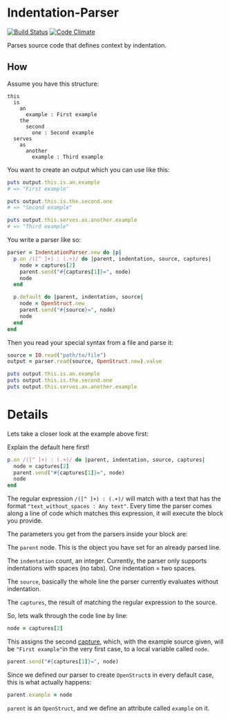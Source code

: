 
# Indentation-Parser 

[![Build Status](https://secure.travis-ci.org/ssmm/indentation-parser.png)](http://travis-ci.org/ssmm/indentation-parser) 
[![Code Climate](https://codeclimate.com/badge.png)](https://codeclimate.com/github/ssmm/indentation-parser)

Parses source code that defines context by indentation.

## How

Assume you have this structure:

	this
	  is
	    an
	      example : First example
	    the
	      second
	        one : Second example
	  serves
	    as
	      another
	        example : Third example

You want to create an output which you can use like this:

```ruby
puts output.this.is.an.example
# => "First example"

puts output.this.is.the.second.one
# => "Second example"

puts output.this.serves.as.another.example
# => "Third example"
```

You write a parser like so:

```ruby
parser = IndentationParser.new do |p|
  p.on /([^ ]+) : (.+)/ do |parent, indentation, source, captures|
    node = captures[2]
    parent.send("#{captures[1]}=", node)
    node
  end

  p.default do |parent, indentation, source|
    node = OpenStruct.new
    parent.send("#{source}=", node)
    node
  end  
end
```

Then you read your special syntax from a file and parse it:

```ruby
source = IO.read("path/to/file")
output = parser.read(source, OpenStruct.new).value

puts output.this.is.an.example
puts output.this.is.the.second.one
puts output.this.serves.as.another.example
```

# Details

Lets take a closer look at the example above first:



Explain the default here first!




```ruby
p.on /([^ ]+) : (.+)/ do |parent, indentation, source, captures|
  node = captures[2]
  parent.send("#{captures[1]}=", node)
  node
end
```

The regular expression `/([^ ]+) : (.+)/` will match with a text that has the format 
`"text_without_spaces : Any text"`. Every time the parser comes along a line of code which
matches this expression, it will execute the block you provide. 

The parameters you get from the parsers inside your block are:

The `parent` node. This is the object you have set for an already parsed line.

The `indentation` count, an integer. Currently, the parser only supports indentations with 
spaces (no tabs). One indentation = two spaces.

The `source`, basically the whole line the parser currently evaluates without indentation.

The `captures`, the result of matching the regular expression to the source.

So, lets walk through the code line by line:

```ruby
node = captures[2]
```

This assigns the second [capture](http://www.ruby-doc.org/core-1.9.3/Regexp.html), which, with
the example source given, will be `"First example"`in the very first case, to a local variable
called `node`. 

```ruby
parent.send("#{captures[1]}=", node)
```

Since we defined our parser to create `OpenStruct`s in every default case, this is what actually
happens:

```ruby
parent.example = node
```

`parent` is an `OpenStruct`, and we define an attribute called `example` on it.


